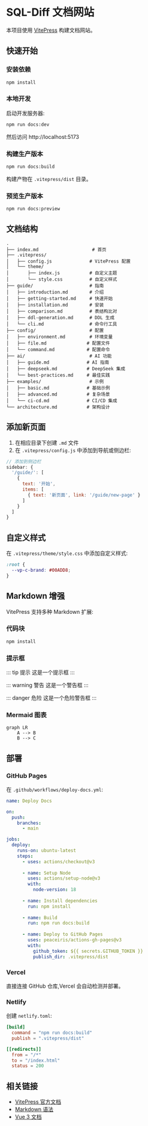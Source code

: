 # SQL-Diff 文档网站

本项目使用 [VitePress](https://vitepress.dev) 构建文档网站。

## 快速开始

### 安装依赖

```bash
npm install
```

### 本地开发

启动开发服务器:

```bash
npm run docs:dev
```

然后访问 http://localhost:5173

### 构建生产版本

```bash
npm run docs:build
```

构建产物在 `.vitepress/dist` 目录。

### 预览生产版本

```bash
npm run docs:preview
```

## 文档结构

```
.
├── index.md                    # 首页
├── .vitepress/
│   ├── config.js              # VitePress 配置
│   └── theme/
│       ├── index.js           # 自定义主题
│       └── style.css          # 自定义样式
├── guide/                     # 指南
│   ├── introduction.md        # 介绍
│   ├── getting-started.md     # 快速开始
│   ├── installation.md        # 安装
│   ├── comparison.md          # 表结构比对
│   ├── ddl-generation.md      # DDL 生成
│   └── cli.md                 # 命令行工具
├── config/                    # 配置
│   ├── environment.md         # 环境变量
│   ├── file.md               # 配置文件
│   └── command.md            # 配置命令
├── ai/                        # AI 功能
│   ├── guide.md              # AI 指南
│   ├── deepseek.md           # DeepSeek 集成
│   └── best-practices.md     # 最佳实践
├── examples/                  # 示例
│   ├── basic.md              # 基础示例
│   ├── advanced.md           # 复杂场景
│   └── ci-cd.md              # CI/CD 集成
└── architecture.md           # 架构设计
```

## 添加新页面

1. 在相应目录下创建 `.md` 文件
2. 在 `.vitepress/config.js` 中添加到导航或侧边栏:

```javascript
// 添加到侧边栏
sidebar: {
  '/guide/': [
    {
      text: '开始',
      items: [
        { text: '新页面', link: '/guide/new-page' }
      ]
    }
  ]
}
```

## 自定义样式

在 `.vitepress/theme/style.css` 中添加自定义样式:

```css
:root {
  --vp-c-brand: #00ADD8;
}
```

## Markdown 增强

VitePress 支持多种 Markdown 扩展:

### 代码块

```bash
npm install
```

### 提示框

::: tip 提示
这是一个提示框
:::

::: warning 警告
这是一个警告框
:::

::: danger 危险
这是一个危险警告框
:::

### Mermaid 图表

```mermaid
graph LR
    A --> B
    B --> C
```

## 部署

### GitHub Pages

在 `.github/workflows/deploy-docs.yml`:

```yaml
name: Deploy Docs

on:
  push:
    branches:
      - main

jobs:
  deploy:
    runs-on: ubuntu-latest
    steps:
      - uses: actions/checkout@v3
      
      - name: Setup Node
        uses: actions/setup-node@v3
        with:
          node-version: 18
      
      - name: Install dependencies
        run: npm install
      
      - name: Build
        run: npm run docs:build
      
      - name: Deploy to GitHub Pages
        uses: peaceiris/actions-gh-pages@v3
        with:
          github_token: ${{ secrets.GITHUB_TOKEN }}
          publish_dir: .vitepress/dist
```

### Vercel

直接连接 GitHub 仓库,Vercel 会自动检测并部署。

### Netlify

创建 `netlify.toml`:

```toml
[build]
  command = "npm run docs:build"
  publish = ".vitepress/dist"

[[redirects]]
  from = "/*"
  to = "/index.html"
  status = 200
```

## 相关链接

- [VitePress 官方文档](https://vitepress.dev)
- [Markdown 语法](https://markdown.com.cn/)
- [Vue 3 文档](https://cn.vuejs.org/)

